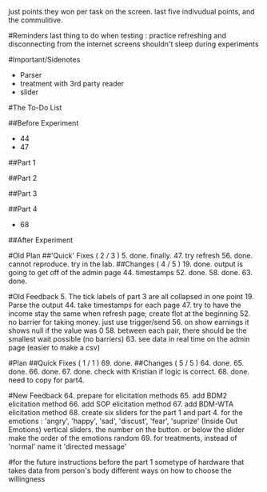 <!---
	2015 October 13 Tuesday
	Next Meeting : 2015 October 15, Thursday @ 11
-->

just points they won per task on the screen. last five indivudual
points, and the commulitive.

#Reminders
last thing to do when testing : practice refreshing and disconnecting
from the internet
screens shouldn't sleep during experiments

#Important/Sidenotes
* Parser
* treatment with 3rd party reader
* slider

#The To-Do List

##Before Experiment
* 44
* 47

##Part 1

##Part 2

##Part 3

##Part 4
* 68

##After Experiment

#Old Plan
##'Quick' Fixes ( 2 / 3 )
5. done. finally.
47. try refresh
56. done. cannot reproduce. try in the lab.
##Changes ( 4 / 5 )
19. done. output is going to get off of the admin page
44. timestamps
52. done.
58. done.
63. done.

#Old Feedback
5. The tick labels of part 3 are all collapsed in one point
19. Parse the output
44. take timestamps for each page
47. try to have the income stay the same when refresh page; create flot
	at the beginning
52. no barrier for taking money. just use trigger/send
56. on show earnings it shows null if the value was 0
58. between each pair, there should be the smallest wait possible (no
	barriers)
63. see data in real time on the admin page (easier to make a csv)

#Plan
##Quick Fixes ( 1 / 1 )
69. done.
##Changes ( 5 / 5 )
64. done.
65. done.
66. done.
67. done. check with Kristian if logic is correct.
68. done. need to copy for part4.

#New Feedback
64. prepare for elicitation methods
65. add BDM2 elicitation method
66. add SOP elicitation method
67. add BDM-WTA elicitation method
68. create six sliders for the part 1 and part 4. for the emotions :
	'angry', 'happy', 'sad', 'discust', 'fear', 'suprize' (Inside Out
	Emotions)
	vertical sliders. the number on the button. or below the slider
	make the order of the emotions random
69. for treatments, instead of 'normal' name it 'directed message'

#for the future
instructions before the part 1
sometype of hardware that takes data from person's body
different ways on how to choose the willingness


